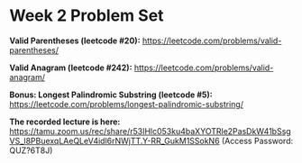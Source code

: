 # Week 2 Problem Set
**Valid Parentheses (leetcode #20):** https://leetcode.com/problems/valid-parentheses/

**Valid Anagram (leetcode #242):** https://leetcode.com/problems/valid-anagram/

**Bonus: Longest Palindromic Substring (leetcode #5):** https://leetcode.com/problems/longest-palindromic-substring/

**The recorded lecture is here:** https://tamu.zoom.us/rec/share/r53IHlc053ku4baXYOTRle2PasDkW41bSsgVS_l8PBuexqLAeQLeV4idl6rNWjTT.Y-RR_GukM1SSokN6 (Access Password: QUZ?6T8J)

